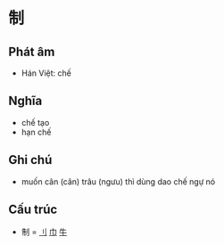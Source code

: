 # 制

## Phát âm
* Hán Việt: chế

## Nghĩa
* chế tạo
* hạn chế

## Ghi chú
* muốn cân (cân) trâu (ngưu) thì dùng dao chế ngự nó

## Cấu trúc
* 制 = [⺉](⺉.md) [巾](巾.md) [牛](牛.md)

<script>window.HANZI_FIELD='制';</script>